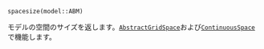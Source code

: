 ```
spacesize(model::ABM)
```

モデルの空間のサイズを返します。[`AbstractGridSpace`](@ref)および[`ContinuousSpace`](@ref)で機能します。
